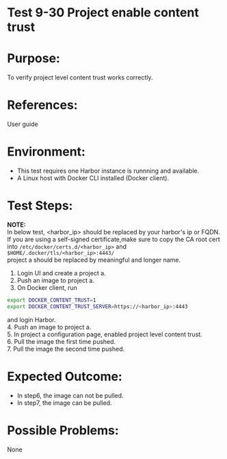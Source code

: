 Test 9-30 Project enable content trust
=======

# Purpose:

To verify project level content trust works correctly.

# References:
User guide

# Environment:

* This test requires one Harbor instance is runnning and available.  
* A Linux host with Docker CLI installed (Docker client).  

# Test Steps:
**NOTE:**  
In below test, <harbor_ip> should be replaced by your harbor's ip or FQDN. If you are using a self-signed certificate,make sure to copy the CA root cert into ```/etc/docker/certs.d/<harbor_ip>``` and ```$HOME/.docker/tls/<harbor_ip>:4443/```  
project a should be replaced by meaningful and longer name.  

1. Login UI and create a project a.  
2. Push an image to project a.  
3. On Docker client, run  
```sh
export DOCKER_CONTENT_TRUST=1
export DOCKER_CONTENT_TRUST_SERVER=https://<harbor_ip>:4443
```
and login Harbor.  
4. Push an image to project a.  
5. In project a configuration page, enabled project level content trust.  
6. Pull the image the first time pushed.   
7. Pull the image the second time pushed.  

# Expected Outcome:

* In step6, the image can not be pulled.  
* In step7, the image can be pulled. 

# Possible Problems:
None
